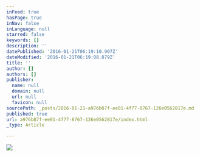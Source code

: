 ```yaml
---
inFeed: true
hasPage: true
inNav: false
inLanguage: null
starred: false
keywords: []
description: ''
datePublished: '2016-01-21T06:19:10.907Z'
dateModified: '2016-01-21T06:19:08.879Z'
title: ''
author: []
authors: []
publisher:
  name: null
  domain: null
  url: null
  favicon: null
sourcePath: _posts/2016-01-21-a976b87f-ee01-4f77-8767-126e0562817e.md
published: true
url: a976b87f-ee01-4f77-8767-126e0562817e/index.html
_type: Article

---
```

![](https://the-grid-user-content.s3-us-west-2.amazonaws.com/70a6d9d2-9e88-42ce-be96-76f30b36eef8.jpg)